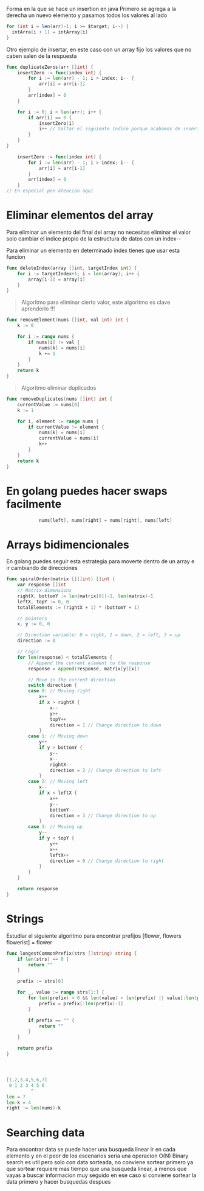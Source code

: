 Forma en la que se hace un insertion en java
Primero se agrega a la derecha un nuevo elemento y pasamos todos los valores al lado
```java
for (int i = len(arr)-1; i >= $target; i--) {
  intArra[i + 1] = intArray[i]
}
```
Otro ejemplo de insertar, en este caso con un array fijo los valores que no caben salen de la respuesta
```go
func duplicateZeros(arr []int) {
	insertZero := func(index int) {
		for i := len(arr) - 1; i > index; i-- {
			arr[i] = arr[i-1]
		}
		arr[index] = 0
	}

	for i := 0; i < len(arr); i++ {
		if arr[i] == 0 {
			insertZero(i)
			i++ // Saltar el siguiente índice porque acabamos de insertar un 0
		}
	}
}

	insertZero := func(index int) {
		for i := len(arr) - 1; i > index; i-- {
			arr[i] = arr[i-1]
		}
		arr[index] = 0
	}
// En especial pon atencion aqui
```

# Eliminar elementos del array

Para eliminar un elemento del final del  array no necesitas eliminar el valor solo cambiar el indice propio de la estructura de datos con un index--

Para eliminar un elemento en determinado index tienes que usar esta funcion

```go
func deleteIndex(array []int, targetIndex int) {
	for i := targetIndex+1; i < len(array); i++ {
		array[i-1] = array[i]
	}
}
```

> Algoritmo para eliminar cierto valor, este algoritmo es clave aprenderlo
!!!
```go
func removeElement(nums []int, val int) int {
	k := 0

	for i := range nums {
		if nums[i] != val {
			nums[k] = nums[i]
			k += 1
		}
	}
	return k
}

```

> Algoritmo eliminar duplicados
```go
func removeDuplicates(nums []int) int {
	currentValue := nums[0]
	k := 1

	for i, element := range nums {
		if currentValue != element {
			nums[k] = nums[i]
			currentValue = nums[i]
			k++
		}
	}
	return k
}
```

# En golang puedes hacer swaps facilmente
```go
			nums[left], nums[right] = nums[right], nums[left]
```

# Arrays bidimencionales
En golang puedes seguir esta estrategia para moverte dentro de un array e ir cambiando de direcciones
```go
func spiralOrder(matrix [][]int) []int {
	var response []int
	// Matrix dimensions
	rightX, bottomY := len(matrix[0])-1, len(matrix)-1
	leftX, topY := 0, 0
	totalElements := (rightX + 1) * (bottomY + 1)

	// pointers
	x, y := 0, 0

	// Direction variable: 0 = right, 1 = down, 2 = left, 3 = up
	direction := 0

	// Logic
	for len(response) < totalElements {
		// Append the current element to the response
		response = append(response, matrix[y][x])

		// Move in the current direction
		switch direction {
		case 0: // Moving right
			x++
			if x > rightX {
				x--
				y++
				topY++
				direction = 1 // Change direction to down
			}
		case 1: // Moving down
			y++
			if y > bottomY {
				y--
				x--
				rightX--
				direction = 2 // Change direction to left
			}
		case 2: // Moving left
			x--
			if x < leftX {
				x++
				y--
				bottomY--
				direction = 3 // Change direction to up
			}
		case 3: // Moving up
			y--
			if y < topY {
				y++
				x++
				leftX++
				direction = 0 // Change direction to right
			}
		}
	}

	return response
}
```

# Strings
Estudiar el siguiente algoritmo para encontrar prefijos
[flower, flowers flowerist] = flower

```go
func longestCommonPrefix(strs []string) string {
	if len(strs) == 0 {
		return ""
	}

	prefix := strs[0]

	for _, value := range strs[1:] {
		for len(prefix) > 0 && len(value) < len(prefix) || value[:len(prefix)] != prefix {
			prefix = prefix[:len(prefix)-1]
		}

		if prefix == "" {
			return ""
		}
	}

	return prefix
}
```
#

```go

[1,2,3,4,5,6,7]
 0 1 2 3 4 5 6
         ^
len = 7
len-k = 4
right := len(nums)-k
```
# Searching data
Para encontrar data se puede hacer una busqueda linear ir en cada elemento y en el peor de los escenarios seria una operacion O(N)
Binary search es util pero solo con data sorteada, no conviene sortear primero ya que sortear requiere mas tiempo que una busqueda linear, a menos que vayas a buscar informacion muy seguido en ese caso si conviene sortear la data primero y hacer busquedas despues
